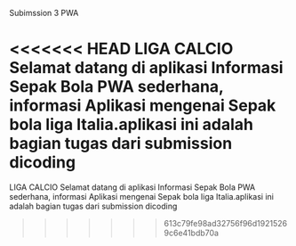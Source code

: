 Subimssion 3 PWA

<<<<<<< HEAD
LIGA CALCIO Selamat datang di aplikasi Informasi Sepak Bola PWA sederhana, informasi Aplikasi mengenai Sepak bola liga Italia.aplikasi ini adalah bagian tugas dari submission dicoding
=======
LIGA CALCIO Selamat datang di aplikasi Informasi Sepak Bola PWA sederhana, informasi Aplikasi mengenai Sepak bola liga Italia.aplikasi ini adalah bagian tugas dari submission dicoding
>>>>>>> 613c79fe98ad32756f96d19215269c6e41bdb70a
